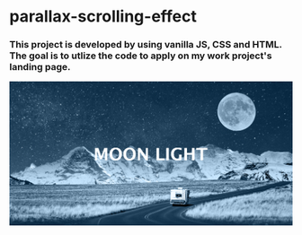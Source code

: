 # parallax-scrolling-effect

### This project is developed by using vanilla JS, CSS and HTML. The goal is to utlize the code to apply on my work project's landing page. 


![alt text](https://github.com/michaelnlay/parallax-scrolling-effect/blob/main/Screen%20Shot%202022-12-30%20at%202.10.09%20PM.png?raw=true)
